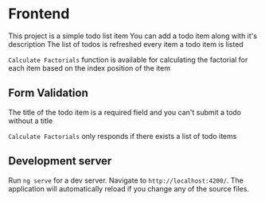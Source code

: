 # Frontend

This project is a simple todo list item
You can add a todo item along with it's description
The list of todos is refreshed every item a todo item is listed

`Calculate Factorials` function is available for calculating
the factorial for each item based on the index position of the item

## Form Validation
The title of the todo item is a required field and you can't submit
a todo without a title

`Calculate Factorials` only responds if there exists a list of todo items

## Development server

Run `ng serve` for a dev server. Navigate to `http://localhost:4200/`. The application will automatically reload if you change any of the source files.
